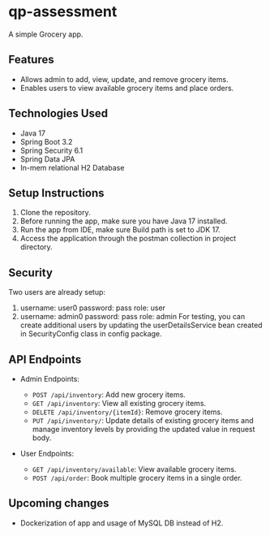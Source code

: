 # qp-assessment
A simple Grocery app.

## Features
- Allows admin to add, view, update, and remove grocery items.
- Enables users to view available grocery items and place orders.

## Technologies Used
- Java 17
- Spring Boot 3.2
- Spring Security 6.1
- Spring Data JPA
- In-mem relational H2 Database

## Setup Instructions
1. Clone the repository.
2. Before running the app, make sure you have Java 17 installed.
3. Run the app from IDE, make sure Build path is set to JDK 17.
4. Access the application through the postman collection in project directory.

## Security
Two users are already setup: 
1. username: user0
   password: pass
   role: user
2. username: admin0
   password: pass
   role: admin
For testing, you can create additional users by updating the userDetailsService bean created in SecurityConfig class in config package.

## API Endpoints
- Admin Endpoints:
  - `POST /api/inventory`: Add new grocery items.
  - `GET /api/inventory`: View all existing grocery items.
  - `DELETE /api/inventory/{itemId}`: Remove grocery items.
  - `PUT /api/inventory/`: Update details of existing grocery items and manage inventory levels by providing the updated value in request body.

- User Endpoints:
  - `GET /api/inventory/available`: View available grocery items.
  - `POST /api/order`: Book multiple grocery items in a single order.
  
## Upcoming changes
- Dockerization of app and usage of MySQL DB instead of H2.
